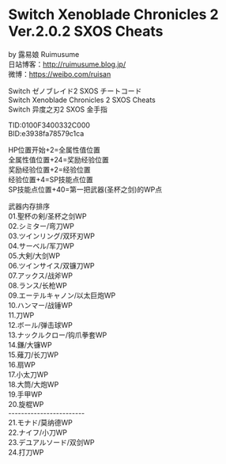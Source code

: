 # Switch Xenoblade Chronicles 2 Ver.2.0.2 SXOS Cheats
by 露易娘 Ruimusume</br>
日站博客：http://ruimusume.blog.jp/</br>
微博：https://weibo.com/ruisan</br>

Switch ゼノブレイド2 SXOS チートコード</br>
Switch Xenoblade Chronicles 2 SXOS Cheats</br>
Switch 异度之刃2 SXOS 金手指

TID:0100F3400332C000</br>
BID:e3938fa78579c1ca

HP位置开始+2=全属性值位置</br>
全属性值位置+24=奖励经验位置</br>
奖励经验位置+2=经验位置</br>
经验位置+4=SP技能点位置</br>
SP技能点位置+40=第一把武器(圣杯之剑)的WP点

武器内存排序</br>
01.聖杯の剣/圣杯之剑WP</br>
02.シミター/弯刀WP</br>
03.ツインリング/双环刃WP</br>
04.サーベル/军刀WP</br>
05.大剣/大剑WP</br>
06.ツインサイス/双镰刀WP</br>
07.アックス/战斧WP</br>
08.ランス/长枪WP</br>
09.エーテルキャノン/以太巨炮WP</br>
10.ハンマー/战锤WP</br>
11.刀WP</br>
12.ボール/弹击球WP</br>
13.ナックルクロー/钩爪拳套WP</br>
14.鎌/大镰WP</br>
15.薙刀/长刀WP</br>
16.扇WP</br>
17.小太刀WP</br>
18.大筒/大炮WP</br>
19.手甲WP</br>
20.旋棍WP</br>
------------------------</br>
21.モナド/莫纳德WP</br>
22.ナイフ/小刀WP</br>
23.デユアルソード/双剑WP</br>
24.打刀WP
